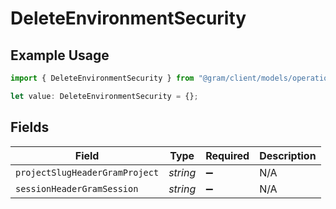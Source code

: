 # DeleteEnvironmentSecurity

## Example Usage

```typescript
import { DeleteEnvironmentSecurity } from "@gram/client/models/operations";

let value: DeleteEnvironmentSecurity = {};
```

## Fields

| Field                          | Type                           | Required                       | Description                    |
| ------------------------------ | ------------------------------ | ------------------------------ | ------------------------------ |
| `projectSlugHeaderGramProject` | *string*                       | :heavy_minus_sign:             | N/A                            |
| `sessionHeaderGramSession`     | *string*                       | :heavy_minus_sign:             | N/A                            |